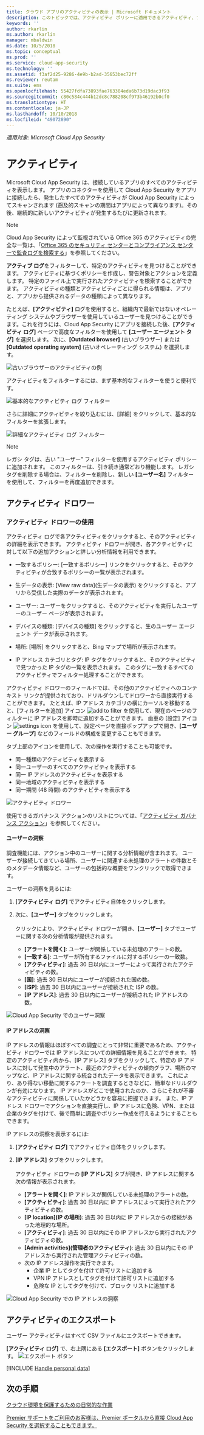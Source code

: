 ```yaml
---
title: クラウド アプリのアクティビティの表示 | Microsoft ドキュメント
description: このトピックでは、アクティビティ ポリシーに適用できるアクティビティ、フィルター、一致パラメーターの一覧を提供します。
keywords: ''
author: rkarlin
ms.author: rkarlin
manager: mbaldwin
ms.date: 10/5/2018
ms.topic: conceptual
ms.prod: ''
ms.service: cloud-app-security
ms.technology: ''
ms.assetid: f3af2d25-9286-4e9b-b2ad-35653bec72ff
ms.reviewer: reutam
ms.suite: ems
ms.openlocfilehash: 55427fdfa73893fae763304eda6b73d19dac3f93
ms.sourcegitcommit: c80c584c444b12dc8c788208cf973b46192b0cf0
ms.translationtype: HT
ms.contentlocale: ja-JP
ms.lasthandoff: 10/10/2018
ms.locfileid: "49072890"
---
```

*適用対象: Microsoft Cloud App Security*


# <a name="activities"></a>アクティビティ
Microsoft Cloud App Security は、接続しているアプリのすべてのアクティビティを表示します。 アプリのコネクターを使用して Cloud App Security をアプリに接続したら、発生したすべてのアクティビティが Cloud App Security によってスキャンされます (遡及的スキャンの期間はアプリによって異なります)。その後、継続的に新しいアクティビティが発生するたびに更新されます。 

> [!NOTE] 
> Cloud App Security によって監視されている Office 365 のアクティビティの完全な一覧は、「[Office 365 のセキュリティ センターとコンプライアンス センターで監査ログを検索する](https://support.office.com/article/Search-the-audit-log-in-the-Office-365-Security-Compliance-Center-0d4d0f35-390b-4518-800e-0c7ec95e946c?ui=en-US&rs=en-US&ad=US#ID0EABAAA=Audited_activities)」を参照してください。

**アクティブ ログ**をフィルターして、特定のアクティビティを見つけることができます。 アクティビティに基づくポリシーを作成し、警告対象とアクションを定義します。 特定のファイル上で実行されたアクティビティを検索することができます。 アクティビティの種類とアクティビティごとに得られる情報は、アプリと、アプリから提供されるデータの種類によって異なります。 

たとえば、**[アクティビティ]** ログを使用すると、組織内で最新ではないオペレーティング システムやブラウザーを使用しているユーザーを見つけることができます。これを行うには、Cloud App Security にアプリを接続した後、**[アクティビティ ログ]** ページで高度なフィルターを使用して **[ユーザー エージェント タグ]** を選択します。 次に、**[Outdated browser]** (古いブラウザー) または **[Outdated operating system]** (古いオペレーティング システム) を選択します。

 ![古いブラウザーのアクティビティの例](media/activity-example-outdated.png)
 
アクティビティをフィルターするには、まず基本的なフィルターを使うと便利です。

 ![基本的なアクティビティ ログ フィルター](media/activity-log-filter-basic.png)

さらに詳細にアクティビティを絞り込むには、[詳細] をクリックして、基本的なフィルターを拡張します。

 ![詳細なアクティビティ ログ フィルター](media/activity-log-filter-advanced.png)

> [!NOTE] 
> レガシ タグは、古い "ユーザー" フィルターを使用するアクティビティ ポリシーに追加されます。 このフィルターは、引き続き通常どおり機能します。 レガシ タグを削除する場合は、フィルターを削除し、新しい **[ユーザー名]** フィルターを使用して、フィルターを再度追加できます。
 
## <a name="the-activity-drawer"></a>アクティビティ ドロワー

### <a name="working-with-the-activity-drawer"></a>アクティビティ ドロワーの使用

アクティビティ ログで各アクティビティをクリックすると、そのアクティビティの詳細を表示できます。 アクティビティ ドロワーが開き、各アクティビティに対して以下の追加アクションと詳しい分析情報を利用できます。

   - 一致するポリシー: [一致するポリシー] リンクをクリックすると、そのアクティビティが合致するポリシーの一覧が表示されます。

   - 生データの表示: [View raw data]\(生データの表示) をクリックすると、アプリから受信した実際のデータが表示されます。

   - ユーザー: ユーザーをクリックすると、そのアクティビティを実行したユーザーのユーザー ページが表示されます。 

   - デバイスの種類: [デバイスの種類] をクリックすると、生のユーザー エージェント データが表示されます。 

   - 場所: [場所] をクリックすると、Bing マップで場所が表示されます。

   - IP アドレス カテゴリとタグ: IP タグをクリックすると、そのアクティビティで見つかった IP タグの一覧を表示されます。 このタグに一致するすべてのアクティビティでフィルター処理することができます。    

 アクティビティ ドロワーのフィールドでは、その他のアクティビティへのコンテキスト リンクが提供されており、ドリルダウンしてドロワーから直接実行することができます。 たとえば、IP アドレス カテゴリの横にカーソルを移動すると、[フィルターを追加] アイコン ![add to filter](./media/add-to-filter-icon.png) を使用して、現在のページのフィルターに IP アドレスを即時に追加することができます。 歯車の [設定] アイコン ![settings icon](./media/contextual-settings-icon.png) を使用して、設定ページを直接ポップアップで開き、**[ユーザー グループ]** などのフィールドの構成を変更することもできます。

 タブ上部のアイコンを使用して、次の操作を実行することも可能です。
 - 同一種類のアクティビティを表示する
 - 同一ユーザーのすべてのアクティビティを表示する
 - 同一 IP アドレスのアクティビティを表示する
 - 同一地域のアクティビティを表示する
 - 同一期間 (48 時間) のアクティビティを表示する
 
![アクティビティ ドロワー](./media/activity-drawer.png "アクティビティ ドロワー")  
  
使用できるガバナンス アクションのリストについては、「[アクティビティ ガバナンス アクション](governance-actions.md#activity-governance-actions)」を参照してください。

#### <a name="user-insights"></a>ユーザーの洞察

調査機能には、アクション中のユーザーに関する分析情報が含まれます。 ユーザーが接続してきている場所、ユーザーに関連する未処理のアラートの件数とそのメタデータ情報など、ユーザーの包括的な概要をワンクリックで取得できます。

ユーザーの洞察を見るには:

1. **[アクティビティ ログ]** でアクティビティ自体をクリックします。

2. 次に、**[ユーザー]** タブをクリックします。 <br></br> クリックにより、アクティビティ ドロワーが開き、**[ユーザー]** タブでユーザーに関する次の分析情報が提供されます。
    - **[アラートを開く]**: ユーザーが関係している未処理のアラートの数。
    - **[一致する]**: ユーザーが所有するファイルに対するポリシーの一致数。 
   <!-- - **File violation**: The number of file violations for files owned by the user. -->
    - **[アクティビティ]**: 過去 30 日以内にユーザーによって実行されたアクティビティの数。
    - **[国]**: 過去 30 日以内にユーザーが接続された国の数。
    - **[ISP]**: 過去 30 日以内にユーザーが接続された ISP の数。
    - **[IP アドレス]**: 過去 30 日以内にユーザーが接続された IP アドレスの数。

![Cloud App Security でのユーザー洞察](./media/user-insights.png)

#### <a name="ip-address-insights"></a>IP アドレスの洞察

IP アドレスの情報はほぼすべての調査にとって非常に重要であるため、アクティビティ ドロワーでは IP アドレスについての詳細情報を見ることができます。 特定のアクティビティ内から、[IP アドレス] タブをクリックして、特定の IP アドレスに対して発生中のアラート、最近のアクティビティの傾向グラフ、場所のマップなど、IP アドレスに関する統合されたデータを表示できます。 これにより、あり得ない移動に関するアラートを調査するときなどに、簡単なドリルダウンが有効になります。 IP アドレスがどこで使用されたのか、さらにそれが不審なアクティビティに関係していたかどうかを容易に把握できます。 また、IP アドレス ドロワーでアクションを直接実行し、IP アドレスに危険、VPN、または企業のタグを付けて、後で簡単に調査やポリシー作成を行えるようにすることもできます。

IP アドレスの洞察を表示するには:

1. **[アクティビティ ログ]** でアクティビティ自体をクリックします。

2. **[IP アドレス]** タブをクリックします。 <br></br> アクティビティ ドロワーの **[IP アドレス]** タブが開き、IP アドレスに関する次の情報が表示されます。
    - **[アラートを開く]**: IP アドレスが関係している未処理のアラートの数。
    - **[アクティビティ]**: 過去 30 日以内に IP アドレスによって実行されたアクティビティの数。
    - **[IP location]\(IP の場所\)**: 過去 30 日以内に IP アドレスからの接続があった地理的な場所。
    - **[アクティビティ]**: 過去 30 日以内にその IP アドレスから実行されたアクティビティの数。
    - **[Admin activities]\(管理者のアクティビティ\)**: 過去 30 日以内にその IP アドレスから実行された管理アクティビティの数。
    - 次の IP アドレス操作を実行できます。
        - 企業 IP としてタグを付けて許可リストに追加する
        - VPN IP アドレスとしてタグを付けて許可リストに追加する
        - 危険な IP としてタグを付けて、ブロック リストに追加する


![Cloud App Security での IP アドレスの洞察](./media/ip-address-insights.png)

## アクティビティのエクスポート <a name="export"></a>

ユーザー アクティビティはすべて CSV ファイルにエクスポートできます。 

**[アクティビティ ログ]** で、右上隅にある **[エクスポート]** ボタンをクリックします。 ![エクスポート ボタン](./media/export-button.png)

[!INCLUDE [Handle personal data](../includes/gdpr-intro-sentence.md)]



## <a name="next-steps"></a>次の手順  
[クラウド環境を保護するための日常的な作業](daily-activities-to-protect-your-cloud-environment.md)   

[Premier サポートをご利用のお客様は、Premier ポータルから直接 Cloud App Security を選択することもできます。](https://premier.microsoft.com/)  
  
  